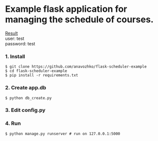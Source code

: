 # Example flask application for managing the schedule of courses.

[Result](http://anavozhko.pythonanywhere.com/) <br>user: test<br> password: test

### 1. Install 
```
$ git clone https://github.com/anavozhko/flask-scheduler-example
$ cd flask-scheduler-example
$ pip install -r requirements.txt
```

### 2. Create app.db
`$ python db_create.py`

### 3. Edit config.py

### 4. Run
`$ python manage.py runserver # run on 127.0.0.1:5000`



